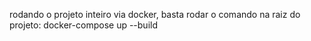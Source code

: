 rodando o projeto inteiro via docker, basta rodar o comando na raiz do projeto:
docker-compose up --build 

